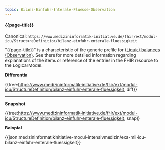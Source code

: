 ```yaml
---
topic: Bilanz-Einfuhr-Enterale-Fluesse-Observation
---
```

#### {{page-title}}

Canonical:
```https://www.medizininformatik-initiative.de/fhir/ext/modul-icu/StructureDefinition/bilanz-einfuhr-enterale-fluessigkeit```

"{{page-title}}" is a characteristic of the generic profile for [(Liquid) balances (Observation)](https://www.medizininformatik-initiative.de/fhir/ext/modul-icu/StructureDefinition/bilanz). See there for more detailed information regarding explanations of the items or reference of the entries in the FHIR resource to the Logical Model.

**Differential**

{{tree:https://www.medizininformatik-initiative.de/fhir/ext/modul-icu/StructureDefinition/bilanz-einfuhr-enterale-fluessigkeit, diff}}

---

**Snapshot**

{{tree:https://www.medizininformatik-initiative.de/fhir/ext/modul-icu/StructureDefinition/bilanz-einfuhr-enterale-fluessigkeit, snap}}

**Beispiel**

{{json:medizininformatikinitiative-modul-intensivmedizin/exa-mii-icu-bilanz-einfuhr-enterale-fluessigkeit}}